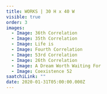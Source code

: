 ```yaml
---
title: WORKS | 30 H x 40 W
visible: true
order: 3
images:
  - Image: 36th Correlation
  - Image: 35th Correlation
  - Image: Life is
  - Image: Fourth Correlation
  - Image: 53rd Correlation
  - Image: 26th Correlation
  - Image: A Dream Worth Waiting For
  - Image: Coexistence 52
saatchiLink: ""
date: 2020-01-31T05:00:00.000Z
---
```

